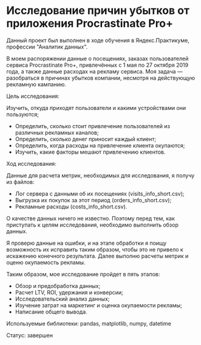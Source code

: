 # Исследование причин убытков от приложения Procrastinate Pro+
Данный проект был выполнен в ходе обучения в Яндекс.Практикуме, профессии "Аналитик данных".

В моем распоряжении данные о посещениях, заказах пользователей сервиса Procrastinate Pro+, привлечённых с 1 мая по 27 октября 2019 года, а также данные расходах на рекламу сервиса. Моя задача — разобраться в причинах убытков компании, несмотря на действующую рекламную кампанию.

Цель исследования:

Изучить, откуда приходят пользователи и какими устройствами они пользуются;
- Определить, сколько стоит привлечение пользователей из различных рекламных каналов;
- Определить, сколько денег приносит каждый клиент;
- Определить, когда расходы на привлечение клиента окупаются;
- Изучить, какие факторы мешают привлечению клиентов.

Ход исследования:

Данные для расчета метрик, необходимых для исследования, я получу из файлов:

- Лог сервера с данными об их посещениях (visits_info_short.csv);
- Выгрузка их покупок за этот период (orders_info_short.csv);
- Рекламные расходы (costs_info_short.csv).

О качестве данных ничего не известно. Поэтому перед тем, как приступать к целям исследования, необходимо выполнить обзор данных.

Я проверю данные на ошибки, и на этапе обработки я поищу возможность их исправить таким образом, чтобы это не привело к искажению конечного результата. Далее выполню расчеты метрик и оценю окупаемость рекламы.

Таким образом, мое исследование пройдет в пять этапов:

- Обзор и предобработка данных;
- Расчет LTV, ROI, удержания и конверсии;
- Исследовательский анализ данных;
- Изучение затрат на маркетинг и оценка окупаемости рекламы;
- Написание общего вывода.

Используемые библиотеки: pandas, matplotlib, numpy, datetime

Статус: завершен
